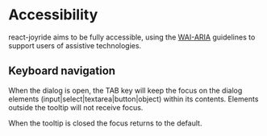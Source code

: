 # Accessibility

react-joyride aims to be fully accessible, using the [WAI-ARIA](https://www.w3.org/WAI/intro/aria) guidelines to support users of assistive technologies.

## Keyboard navigation

When the dialog is open, the TAB key will keep the focus on the dialog elements (input|select|textarea|button|object) within its contents. Elements outside the tooltip will not receive focus.

When the tooltip is closed the focus returns to the default.

